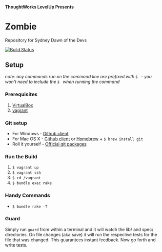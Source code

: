 #### ThoughtWorks LevelUp Presents

# Zombie

Repository for Sydney Dawn of the Devs

[![Build Status](https://snap-ci.com/twlevelup/zombie/branch/master/build_image)](https://snap-ci.com/twlevelup/zombie/branch/master)

## Setup

_note: any commands run on the command line are prefixed with `$ ` - you won't
need to include the `$ ` when running the command_

### Prerequisites

1. [VirtualBox](https://www.virtualbox.org/)
2. [vagrant](https://www.vagrantup.com/)

### Git setup

- For Windows - [Github client](http://windows.github.com/)
- For Mac OS X - [Github client](http://mac.github.com/) or [Homebrew](http://brew.sh/) + `$ brew install git`
- Roll it yourself - [Official git packages](http://git-scm.com/downloads)

### Run the Build

1. `$ vagrant up`
2. `$ vagrant ssh`
3. `$ cd /vagrant`
4. `$ bundle exec rake`

### Handy Commands

* `$ bundle rake -T`

### Guard

Simply run `guard` from within a terminal and it will watch the lib/ and spec/ directories. On file changes (aka save) it will run the respective tests for the file that was changed. This guarantees instant feedback. Now go forth and write tests.
